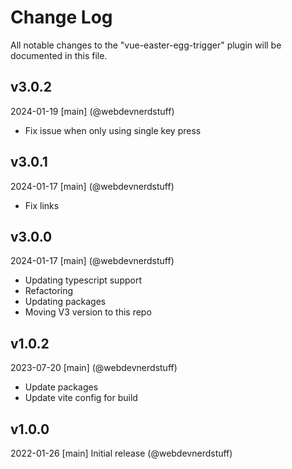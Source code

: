 # Change Log
All notable changes to the "vue-easter-egg-trigger" plugin will be documented in this file.

## v3.0.2
2024-01-19
[main] (@webdevnerdstuff)
* Fix issue when only using single key press

## v3.0.1
2024-01-17
[main] (@webdevnerdstuff)
* Fix links

## v3.0.0
2024-01-17
[main] (@webdevnerdstuff)
* Updating typescript support
* Refactoring
* Updating packages
* Moving V3 version to this repo

## v1.0.2
2023-07-20
[main] (@webdevnerdstuff)
* Update packages
* Update vite config for build

## v1.0.0
2022-01-26
[main] Initial release (@webdevnerdstuff)
